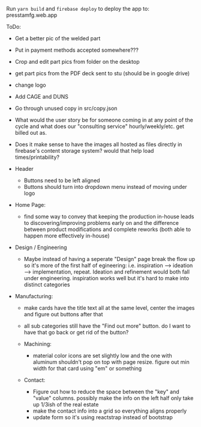 Run `yarn build` and `firebase deploy` to deploy the app to: presstamfg.web.app

ToDo:
- Get a better pic of the welded part
- Put in payment methods accepted somewhere???
- Crop and edit part pics from folder on the desktop
- get part pics from the PDF deck sent to stu (should be in google drive)
- change logo
- Add CAGE and DUNS
- Go through unused copy in src/copy.json
- What would the user story be for someone coming in at any point of the cycle and what does our "consulting service" hourly/weekly/etc. get billed out as.
- Does it make sense to have the images all hosted as files directly in firebase's content storage system? would that help load times/printability?

- Header
  - Buttons need to be left aligned
  - Buttons should turn into dropdown menu instead of moving under logo

- Home Page:
  - find some way to convey that keeping the production in-house leads to discovering/improving problems early on and the difference between product modifications and complete reworks (both able to happen more effectively in-house)

- Design / Engineering
  - Maybe instead of having a seperate "Design" page break the flow up so it's more of the first half of egineering: i.e. inspiration --> ideation --> implementation, repeat. Ideation and refinement would both fall under engineering. inspiration works well but it's hard to make into distinct categories

- Manufacturing:
  - make cards have the title text all at the same level, center the images and figure out buttons after that
  - all sub categories still have the "Find out more" button. do I want to have that go back or get rid of the button?
  - Machining:
    - material color icons are set slightly low and the one with aluminum shouldn't pop on top with page resize. figure out min width for that card using "em" or something

  - Contact:
    - Figure out how to reduce the space between the "key" and "value" columns. possibly make the info on the left half only take up 1/3ish of the real estate
    - make the contact info into a grid so everything aligns properly
    - update form so it's using reactstrap instead of bootstrap